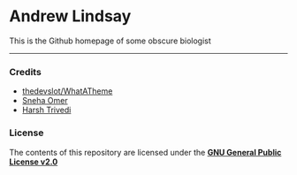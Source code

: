 # Andrew Lindsay
This is the Github homepage of some obscure biologist

---

### Credits
* [thedevslot/WhatATheme](https://github.com/thedevslot/WhatATheme)
* [Sneha Omer](http://sassyecoder.github.io/)
* [Harsh Trivedi](http://harsh98trivedi.github.io/)

### License
The contents of this repository are licensed under the [**GNU General Public License v2.0**](https://github.com/thedevslot/WhatATheme/blob/master/LICENSE)
